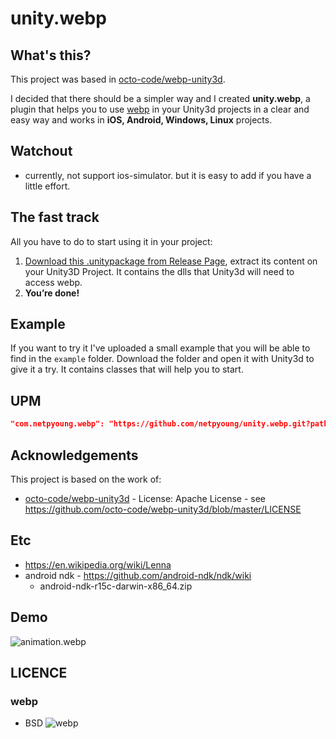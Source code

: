 # unity.webp

## What's this?

 This project was based in [octo-code/webp-unity3d](https://github.com/octo-code/webp-unity3d).

 I decided that there should be a simpler way and I created **unity.webp**, a plugin that helps you to use [webp](https://developers.google.com/speed/webp/) in your Unity3d projects in a clear and easy way and works in **iOS, Android, Windows, Linux** projects.

## Watchout

- currently, not support ios-simulator. but it is easy to add if you have a little effort.


## The fast track

 All you have to do to start using it in your project:

1. [Download this .unitypackage from Release Page](https://github.com/netpyoung/unity.webp/releases), extract its content on your Unity3D Project. It contains the dlls that Unity3d will need to access webp.
2. **You’re done!**

## Example

If you want to try it I've uploaded a small example that you will be able to find in the `example` folder. Download the folder and open it with Unity3d to give it a try. It contains classes that will help you to start.

## UPM

``` json
"com.netpyoung.webp": "https://github.com/netpyoung/unity.webp.git?path=unity_project/Assets/unity.webp#0.1.1"
```

## Acknowledgements

This project is based on the work of:

- [octo-code/webp-unity3d](https://github.com/octo-code/webp-unity3d) - License: Apache License - see <https://github.com/octo-code/webp-unity3d/blob/master/LICENSE>

## Etc

- <https://en.wikipedia.org/wiki/Lenna>
- android ndk - <https://github.com/android-ndk/ndk/wiki>
  - android-ndk-r15c-darwin-x86_64.zip

## Demo

![animation.webp](./animation.webp)

## LICENCE

### webp

- BSD
    ![webp](webplogo.png)
